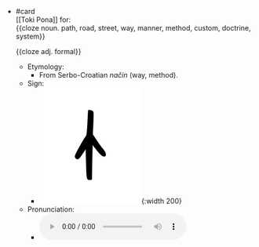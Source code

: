 - #card  
  [[Toki Pona]] for:  
  {{cloze noun. path, road, street, way, manner, method, custom, doctrine, system}}
  
  {{cloze adj. formal}}
	- Etymology:
		- From Serbo-Croatian *način* (way, method).
	- Sign:
		- ![Nasin_-_sitelen_pona_in_Sonja_Lang's_handwriting.svg](../assets/Nasin_-_sitelen_pona_in_Sonja_Lang's_handwriting_1657538331613_0.svg){:width 200}
	- Pronunciation:
		- ![](../assets/Toki_Pona_-_jan_Lakuse_-_nasin_1657441605669_0.ogg)